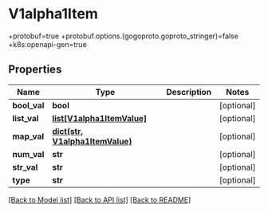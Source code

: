 # V1alpha1Item

+protobuf=true +protobuf.options.(gogoproto.goproto_stringer)=false +k8s:openapi-gen=true
## Properties
Name | Type | Description | Notes
------------ | ------------- | ------------- | -------------
**bool_val** | **bool** |  | [optional] 
**list_val** | [**list[V1alpha1ItemValue]**](V1alpha1ItemValue.md) |  | [optional] 
**map_val** | [**dict(str, V1alpha1ItemValue)**](V1alpha1ItemValue.md) |  | [optional] 
**num_val** | **str** |  | [optional] 
**str_val** | **str** |  | [optional] 
**type** | **str** |  | [optional] 

[[Back to Model list]](../README.md#documentation-for-models) [[Back to API list]](../README.md#documentation-for-api-endpoints) [[Back to README]](../README.md)


